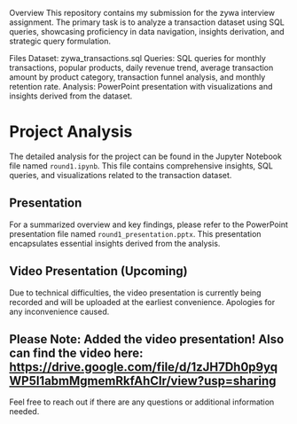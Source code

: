 Overview
This repository contains my submission for the zywa interview assignment. The primary task is to analyze a transaction dataset using SQL queries, showcasing proficiency in data navigation, insights derivation, and strategic query formulation.

Files
Dataset: zywa_transactions.sql
Queries: SQL queries for monthly transactions, popular products, daily revenue trend, average transaction amount by product category, transaction funnel analysis, and monthly retention rate.
Analysis: PowerPoint presentation with visualizations and insights derived from the dataset.


# Project Analysis

The detailed analysis for the project can be found in the Jupyter Notebook file named `round1.ipynb`. This file contains comprehensive insights, SQL queries, and visualizations related to the transaction dataset.

## Presentation

For a summarized overview and key findings, please refer to the PowerPoint presentation file named `round1_presentation.pptx`. This presentation encapsulates essential insights derived from the analysis.

## Video Presentation (Upcoming)

Due to technical difficulties, the video presentation is currently being recorded and will be uploaded at the earliest convenience. Apologies for any inconvenience caused.

Please Note: Added the video presentation!
Also can find the video here: https://drive.google.com/file/d/1zJH7Dh0p9yqWP5I1abmMgmemRkfAhClr/view?usp=sharing
---

Feel free to reach out if there are any questions or additional information needed.

